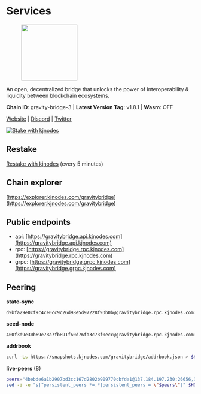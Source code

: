 # Services

<figure><img src="https://raw.githubusercontent.com/kj89/testnet_manuals/main/pingpub/logos/gravitybridge.png" width="150" alt=""><figcaption></figcaption></figure>

An open, decentralized bridge that unlocks the power of  interoperability & liquidity between blockchain ecosystems.

**Chain ID**: gravity-bridge-3 | **Latest Version Tag**: v1.8.1 | **Wasm**: OFF

[Website](https://www.gravitybridge.net) | [Discord](https://discord.gg/ARV8dTSjAk) | [Twitter](https://twitter.com/gravity_bridge)

[![Stake with kjnodes](https://i.ibb.co/cr44Q8j/button-stake-with-kjnodes.png)](https://restake.app/gravitybridge/gravityvaloper1nw3uavthnjwsgrrjzav2wdg9m0pw7k4fc7hvlz)

## Restake

[Restake with kjnodes](https://restake.app/gravitybridge/gravityvaloper1nw3uavthnjwsgrrjzav2wdg9m0pw7k4fc7hvlz) (every 5 minutes)
## Chain explorer
[https://explorer.kjnodes.com/gravitybridge](https://explorer.kjnodes.com/gravitybridge)

## Public endpoints

* api: [https://gravitybridge.api.kjnodes.com](https://gravitybridge.api.kjnodes.com)
* rpc: [https://gravitybridge.rpc.kjnodes.com](https://gravitybridge.rpc.kjnodes.com)
* grpc: [https://gravitybridge.grpc.kjnodes.com](https://gravitybridge.grpc.kjnodes.com)

## Peering

**state-sync**

```text
d9bfa29e0cf9c4ce0cc9c26d98e5d97228f93b0b@gravitybridge.rpc.kjnodes.com:26656
```

**seed-node**

```text
400f3d9e30b69e78a7fb891f60d76fa3c73f0ecc@gravitybridge.rpc.kjnodes.com:26659
```

**addrbook**
```bash
curl -Ls https://snapshots.kjnodes.com/gravitybridge/addrbook.json > $HOME/.gravity/config/addrbook.json
```

**live-peers** (8)
```bash
peers="4bebde6a1b2907bd3cc167d2802b909770cbfda1@137.184.197.230:26656,328f1a98dd30612a51f265c931187b4c9ced6270@167.86.99.6:26656,ef05d5aca4398f4b217b9bbf08729a1338c67eeb@142.132.193.186:36656,d9bfa29e0cf9c4ce0cc9c26d98e5d97228f93b0b@65.109.88.38:26656,f750840e55b48690e6078fca417dace5433a2e8b@65.108.135.212:23656,bcd4d083788130ccbd6d3fafd2d1083c8547506f@138.197.153.126:26656,d20fb90c25dcd447fc574d20c3511a05b19aa9a5@35.215.12.41:26656,56a8349703e8f5c97c452c7e45f5bcaac966ccbf@207.180.204.110:26656"
sed -i -e "s|^persistent_peers *=.*|persistent_peers = \"$peers\"|" $HOME/.gravity/config/config.toml
```
